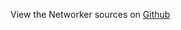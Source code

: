 
<!--
FrozenIsBool False
-->

View the Networker sources on [Github](https://github.com/Ledoux/ShareYourSystem/tree/master/ShareYourSystem/Noders/Installer)

